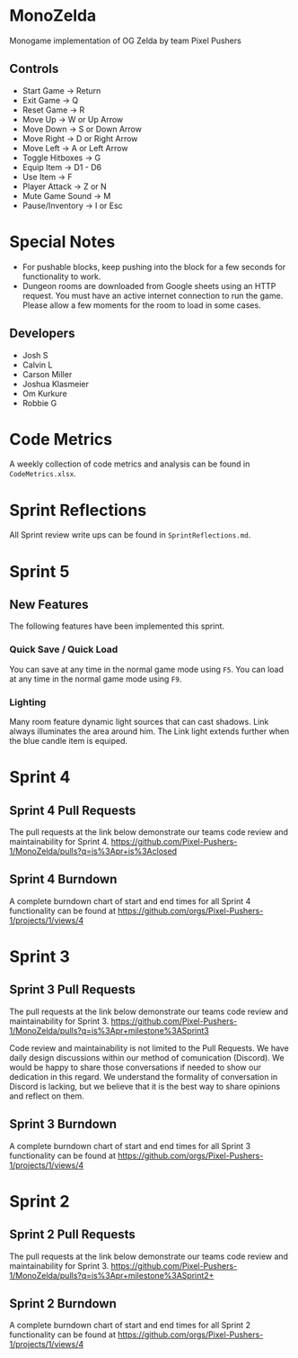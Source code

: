 # MonoZelda
Monogame implementation of OG Zelda by team Pixel Pushers

## Controls
- Start Game -> Return
- Exit Game -> Q
- Reset Game -> R
- Move Up -> W or Up Arrow
- Move Down -> S or Down Arrow
- Move Right -> D or Right Arrow
- Move Left -> A or Left Arrow
- Toggle Hitboxes -> G
- Equip Item -> D1 - D6
- Use Item -> F
- Player Attack -> Z or N
- Mute Game Sound -> M
- Pause/Inventory -> I or Esc

# Special Notes
- For pushable blocks, keep pushing into the block for a few seconds for functionality 
to work.
- Dungeon rooms are downloaded from Google sheets using an HTTP request. You must have an active internet connection to run the game. Please allow a few moments for the room to load in some cases.

## Developers
- Josh S
- Calvin L
- Carson Miller
- Joshua Klasmeier
- Om Kurkure
- Robbie G

# Code Metrics
A weekly collection of code metrics and analysis can be found in `CodeMetrics.xlsx`.

# Sprint Reflections
All Sprint review write ups can be found in `SprintReflections.md`.

# Sprint 5

## New Features
The following features have been implemented this sprint.

### Quick Save / Quick Load
You can save at any time in the normal game mode using `F5`. You can load at any time in the normal game mode using `F9`.

### Lighting
Many room feature dynamic light sources that can cast shadows. Link always illuminates the area around him. The Link light extends further when the blue candle item is equiped.

# Sprint 4

## Sprint 4 Pull Requests
The pull requests at the link below demonstrate our teams code review and maintainability for Sprint 4.
https://github.com/Pixel-Pushers-1/MonoZelda/pulls?q=is%3Apr+is%3Aclosed

## Sprint 4 Burndown
A complete burndown chart of start and end times for all Sprint 4 functionality can be found at
https://github.com/orgs/Pixel-Pushers-1/projects/1/views/4 

# Sprint 3

## Sprint 3 Pull Requests
The pull requests at the link below demonstrate our teams code review and maintainability for Sprint 3.
https://github.com/Pixel-Pushers-1/MonoZelda/pulls?q=is%3Apr+milestone%3ASprint3

Code review and maintainability is not limited to the Pull Requests. We have daily design discussions within our method of comunication (Discord). We would be happy to share those conversations if needed to show our dedication in this regard. We understand the formality of conversation in Discord is lacking, but we believe that it is the best way to share opinions and reflect on them.

## Sprint 3 Burndown
A complete burndown chart of start and end times for all Sprint 3 functionality can be found at
https://github.com/orgs/Pixel-Pushers-1/projects/1/views/4 

# Sprint 2

## Sprint 2 Pull Requests
The pull requests at the link below demonstrate our teams code review and maintainability for Sprint 3.
https://github.com/Pixel-Pushers-1/MonoZelda/pulls?q=is%3Apr+milestone%3ASprint2+

## Sprint 2 Burndown
A complete burndown chart of start and end times for all Sprint 2 functionality can be found at
https://github.com/orgs/Pixel-Pushers-1/projects/1/views/4
